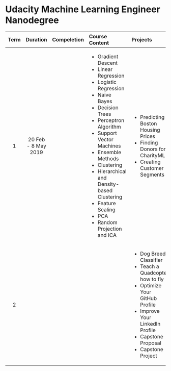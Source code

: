 # Udacity Machine Learning Engineer Nanodegree

|Term|Duration|Compeletion|Course Content|Projects|
|:-:|:-:|:-:|:-|:-|
|1|20 Feb - 8 May 2019||<ul><li>Gradient Descent</li><li>Linear Regression</li><li>Logistic Regression</li><li>Naive Bayes</li><li>Decision Trees</li><li>Perceptron Algorithm</li><li>Support Vector Machines</li><li>Ensemble Methods</li><li>Clustering</li><li>Hierarchical and Density-based Clustering</li><li>Feature Scaling</li><li>PCA</li><li>Random Projection and ICA</li></ul>|<ul><li>Predicting Boston Housing Prices</li><li>Finding Donors for CharityML</li><li>Creating Customer Segments</li></ul>|
|2||||<ul><li>Dog Breed Classifier</li><li>Teach a Quadcopter how to fly</li><li>Optimize Your GitHub Profile</li><li>Improve Your LinkedIn Profile</li><li>Capstone Proposal</li><li>Capstone Project</li></ul>|
